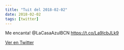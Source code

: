 ```yaml
---
title: "Tuit del 2018-02-02"
date: 2018-02-02
tags: [twitter]
---
```


Me encanta! @LaCasaAzulBCN https://t.co/La9IcbJLk9



[Ver en Twitter](https://twitter.com/i/web/status/959469943464120320)
